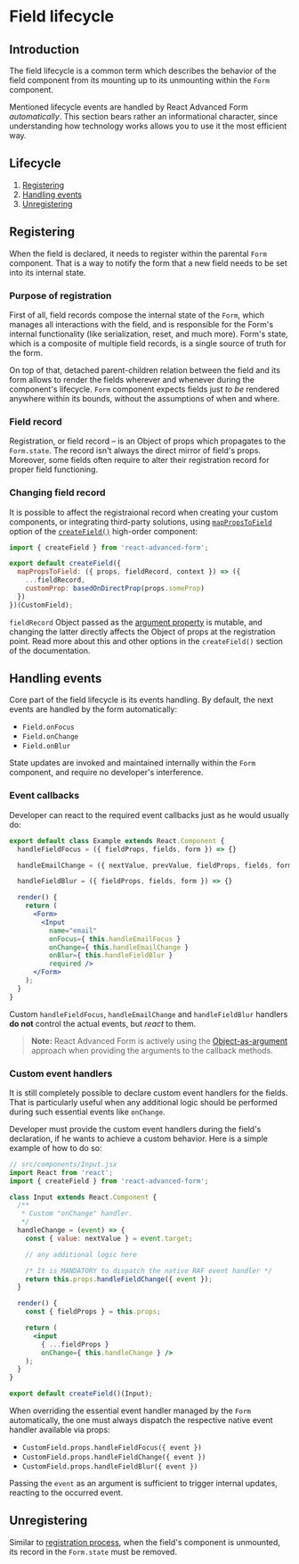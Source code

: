 # Field lifecycle

## Introduction
The field lifecycle is a common term which describes the behavior of the field component from its mounting up to its unmounting within the `Form` component.

Mentioned lifecycle events are handled by React Advanced Form *automatically*. This section bears rather an informational character, since understanding how technology works allows you to use it the most efficient way.

## Lifecycle
1. [Registering](#registering)
1. [Handling events](#handling-event)
1. [Unregistering](#unregistering)

## Registering
When the field is declared, it needs to register within the parental `Form` component. That is a way to notify the form that a new field needs to be set into its internal state.

### Purpose of registration
First of all, field records compose the internal state of the `Form`, which manages all interactions with the field, and is responsible for the Form's internal functionality (like serialization, reset, and much more). Form's state, which is a composite of multiple field records, is a single source of truth for the form.

On top of that, detached parent-children relation between the field and its form allows to render the fields wherever and whenever during the component's lifecycle. `Form` component expects fields just *to be* rendered anywhere within its bounds, without the assumptions of when and where.

### Field record
Registration, or field record – is an Object of props which propagates to the `Form.state`. The record isn't always the direct mirror of field's props. Moreover, some fields often require to alter their registration record for proper field functioning.

### Changing field record
It is possible to affect the registraional record when creating your custom components, or integrating third-party solutions, using [`mapPropsToField`](../hoc/createField.md#mapPropsToField) option of the [`createField()`](../hoc/createField.md) high-order component:

```jsx
import { createField } from 'react-advanced-form';

export default createField({
  mapPropsToField: ({ props, fieldRecord, context }) => ({
    ...fieldRecord,
    customProp: basedOnDirectProp(props.someProp)
  })
})(CustomField);
```

`fieldRecord` Object passed as the [argument property](./argument-properties.md) is mutable, and changing the latter directly affects the Object of props at the registration point. Read more about this and other options in the `createField()` section of the documentation.

## Handling events
Core part of the field lifecycle is its events handling. By default, the next events are handled by the form automatically:

* `Field.onFocus`
* `Field.onChange`
* `Field.onBlur`

State updates are invoked and maintained internally within the `Form` component, and require no developer's interference.

### Event callbacks
Developer can react to the required event callbacks just as he would usually do:

```jsx
export default class Example extends React.Component {
  handleFieldFocus = ({ fieldProps, fields, form }) => {}

  handleEmailChange = ({ nextValue, prevValue, fieldProps, fields, form }) => {}

  handleFieldBlur = ({ fieldProps, fields, form }) => {}

  render() {
    return (
      <Form>
        <Input
          name="email"
          onFocus={ this.handleEmailFocus }
          onChange={ this.handleEmailChange }
          onBlur={ this.handleFieldBlur }
          required />
      </Form>
    );
  }
}
```

Custom `handleFieldFocus`, `handleEmailChange` and `handleFieldBlur` handlers **do not** control the actual events, but *react* to them.

> **Note:** React Advanced Form is actively using the [Object-as-argument](./argument-properties.md) approach when providing the arguments to the callback methods.

### Custom event handlers
It is still completely possible to declare custom event handlers for the fields. That is particularly useful when any additional logic should be performed during such essential events like `onChange`.

Developer must provide the custom event handlers during the field's declaration, if he wants to achieve a custom behavior. Here is a simple example of how to do so:

```jsx
// src/components/Input.jsx
import React from 'react';
import { createField } from 'react-advanced-form';

class Input extends React.Component {
  /**
   * Custom "onChange" handler.
   */
  handleChange = (event) => {
    const { value: nextValue } = event.target;

    // any additional logic here

    /* It is MANDATORY to dispatch the native RAF event handler */
    return this.props.handleFieldChange({ event });
  }

  render() {
    const { fieldProps } = this.props;

    return (
      <input
        { ...fieldProps }
        onChange={ this.handleChange } />
    );
  }
}

export default createField()(Input);
```

When overriding the essential event handler managed by the `Form` automatically, the one must always dispatch the respective native event handler available via props:

* `CustomField.props.handleFieldFocus({ event })`
* `CustomField.props.handleFieldChange({ event })`
* `CustomField.props.handleFieldBlur({ event })`

Passing the `event` as an argument is sufficient to trigger internal updates, reacting to the occurred event.

## Unregistering
Similar to [registration process](#registering), when the field's component is unmounted, its record in the `Form.state` must be removed.
